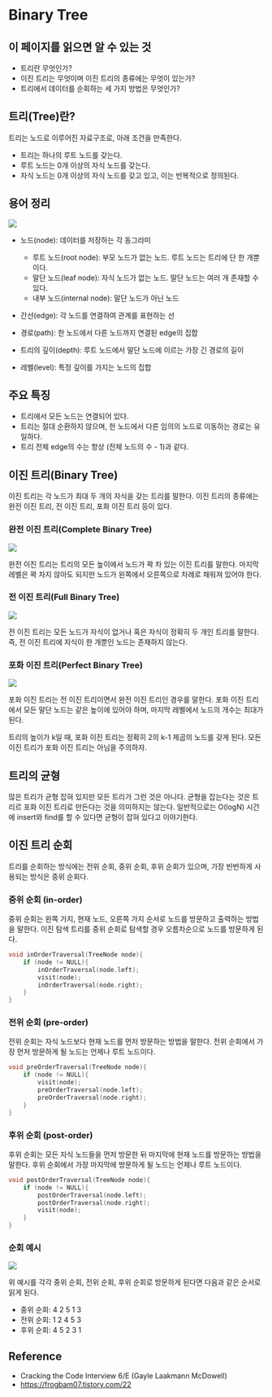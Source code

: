 # Binary Tree

## 이 페이지를 읽으면 알 수 있는 것

- 트리란 무엇인가?
- 이진 트리는 무엇이며 이진 트리의 종류에는 무엇이 있는가?
- 트리에서 데이터를 순회하는 세 가지 방법은 무엇인가?

## 트리(Tree)란?

트리는 노드로 이루어진 자료구조로, 아래 조건을 만족한다.

- 트리는 하나의 루트 노드를 갖는다.
- 루트 노드는 0개 이상의 자식 노드를 갖는다.
- 자식 노드는 0개 이상의 자식 노드를 갖고 있고, 이는 반복적으로 정의된다.

## 용어 정리

![](images/2021-09-25-11-59-52.png)

- 노드(node): 데이터를 저장하는 각 동그라미
  
  - 루트 노드(root node): 부모 노드가 없는 노드. 루트 노드는 트리에 단 한 개뿐이다.
  - 말단 노드(leaf node): 자식 노드가 없는 노드. 말단 노드는 여러 개 존재할 수 있다.
  - 내부 노드(internal node): 말단 노드가 아닌 노드

- 간선(edge): 각 노드를 연결하여 관계를 표현하는 선
- 경로(path): 한 노드에서 다른 노드까지 연결된 edge의 집합
- 트리의 깊이(depth): 루트 노드에서 말단 노드에 이르는 가장 긴 경로의 길이
- 레벨(level): 특정 깊이를 가지는 노드의 집합

## 주요 특징

- 트리에서 모든 노드는 연결되어 있다.
- 트리는 절대 순환하지 않으며, 한 노드에서 다른 임의의 노드로 이동하는 경로는 유일하다.
- 트리 전체 edge의 수는 항상 (전체 노드의 수 - 1)과 같다.

## 이진 트리(Binary Tree)

이진 트리는 각 노드가 최대 두 개의 자식을 갖는 트리를 말한다. 이진 트리의 종류에는 완전 이진 트리, 전 이진 트리, 포화 이진 트리 등이 있다.

### 완전 이진 트리(Complete Binary Tree)

![](images/2021-09-25-12-21-13.png)

완전 이진 트리는 트리의 모든 높이에서 노드가 꽉 차 있는 이진 트리를 말한다. 마지막 레벨은 꽉 차지 않아도 되지만 노드가 왼쪽에서 오른쪽으로 차례로 채워져 있어야 한다.

### 전 이진 트리(Full Binary Tree)

![](images/2021-09-25-12-21-25.png)

전 이진 트리는 모든 노드가 자식이 없거나 혹은 자식이 정확히 두 개인 트리를 말한다. 즉, 전 이진 트리에 자식이 한 개뿐인 노드는 존재하지 않는다.

### 포화 이진 트리(Perfect Binary Tree)

![](images/2021-09-25-12-21-40.png)

포화 이진 트리는 전 이진 트리이면서 완전 이진 트리인 경우를 말한다. 포화 이진 트리에서 모든 말단 노드는 같은 높이에 있어야 하며, 마지막 레벨에서 노드의 개수는 최대가 된다.

트리의 높이가 k일 때, 포화 이진 트리는 정확히 2의 k-1 제곱의 노드를 갖게 된다. 모든 이진 트리가 포화 이진 트리는 아님을 주의하자.

## 트리의 균형

많은 트리가 균형 잡혀 있지만 모든 트리가 그런 것은 아니다. 균형을 잡는다는 것은 트리르 포화 이진 트리로 만든다는 것을 의미하지는 않는다. 일반적으로는 O(logN) 시간에 insert와 find를 할 수 있다면 균형이 잡혀 있다고 이야기한다.

## 이진 트리 순회

트리를 순회하는 방식에는 전위 순회, 중위 순회, 후위 순회가 있으며, 가장 빈번하게 사용되는 방식은 중위 순회다.

### 중위 순회 (in-order)

중위 순회는 왼쪽 가지, 현재 노드, 오른쪽 가지 순서로 노드를 방문하고 출력하는 방법을 말한다. 이진 탐색 트리를 중위 순회로 탐색할 경우 오름차순으로 노드를 방문하게 된다.

```C++
void inOrderTraversal(TreeNode node){
    if (node != NULL){
        inOrderTraversal(node.left);
        visit(node);
        inOrderTraversal(node.right);
    }
}
```

### 전위 순회 (pre-order)

전위 순회는 자식 노드보다 현재 노드를 먼저 방문하는 방법을 말한다. 전위 순회에서 가장 먼저 방문하게 될 노드는 언제나 루트 노드이다.

```C++
void preOrderTraversal(TreeNode node){
    if (node != NULL){
        visit(node);
        preOrderTraversal(node.left);
        preOrderTraversal(node.right);
    }
}
```

### 후위 순회 (post-order)

후위 순회는 모든 자식 노드들을 먼저 방문한 뒤 마지막에 현재 노드를 방문하는 방법을 말한다. 후위 순회에서 가장 마지막에 방문하게 될 노드는 언제나 루트 노드이다.

```C++
void postOrderTraversal(TreeNode node){
    if (node != NULL){
        postOrderTraversal(node.left);
        postOrderTraversal(node.right);
        visit(node);
    }
}
```

### 순회 예시

![](images/2021-09-25-14-52-00.png)

위 예시를 각각 중위 순회, 전위 순회, 후위 순회로 방문하게 된다면 다음과 같은 순서로 읽게 된다.

- 중위 순회: 4 2 5 1 3
- 전위 순회: 1 2 4 5 3
- 후위 순회: 4 5 2 3 1

## Reference

- Cracking the Code Interview 6/E (Gayle Laakmann McDowell)
- https://frogbam07.tistory.com/22